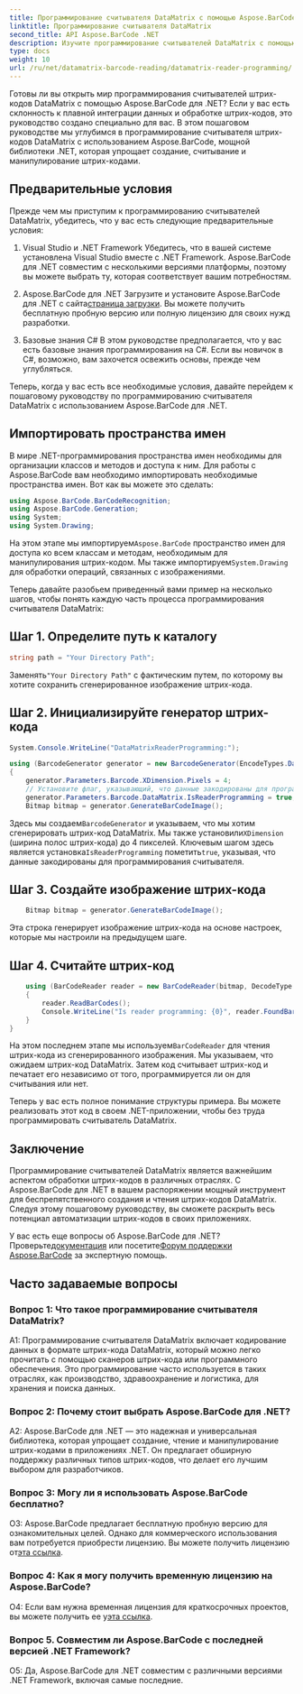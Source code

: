 ```yaml
---
title: Программирование считывателя DataMatrix с помощью Aspose.BarCode для .NET
linktitle: Программирование считывателя DataMatrix
second_title: API Aspose.BarCode .NET
description: Изучите программирование считывателей DataMatrix с помощью Aspose.BarCode для .NET. Из этого подробного руководства вы узнаете, как создавать и считывать штрих-коды DataMatrix в своих приложениях .NET.
type: docs
weight: 10
url: /ru/net/datamatrix-barcode-reading/datamatrix-reader-programming/
---
```

Готовы ли вы открыть мир программирования считывателей штрих-кодов DataMatrix с помощью Aspose.BarCode для .NET? Если у вас есть склонность к плавной интеграции данных и обработке штрих-кодов, это руководство создано специально для вас. В этом пошаговом руководстве мы углубимся в программирование считывателя штрих-кодов DataMatrix с использованием Aspose.BarCode, мощной библиотеки .NET, которая упрощает создание, считывание и манипулирование штрих-кодами. 

## Предварительные условия

Прежде чем мы приступим к программированию считывателей DataMatrix, убедитесь, что у вас есть следующие предварительные условия:

1. Visual Studio и .NET Framework
Убедитесь, что в вашей системе установлена Visual Studio вместе с .NET Framework. Aspose.BarCode для .NET совместим с несколькими версиями платформы, поэтому вы можете выбрать ту, которая соответствует вашим потребностям.

2. Aspose.BarCode для .NET
 Загрузите и установите Aspose.BarCode для .NET с сайта[страница загрузки](https://releases.aspose.com/barcode/net/). Вы можете получить бесплатную пробную версию или полную лицензию для своих нужд разработки.

3. Базовые знания C#
В этом руководстве предполагается, что у вас есть базовые знания программирования на C#. Если вы новичок в C#, возможно, вам захочется освежить основы, прежде чем углубляться.

Теперь, когда у вас есть все необходимые условия, давайте перейдем к пошаговому руководству по программированию считывателя DataMatrix с использованием Aspose.BarCode для .NET.

## Импортировать пространства имен

В мире .NET-программирования пространства имен необходимы для организации классов и методов и доступа к ним. Для работы с Aspose.BarCode вам необходимо импортировать необходимые пространства имен. Вот как вы можете это сделать:

```csharp
using Aspose.BarCode.BarCodeRecognition;
using Aspose.BarCode.Generation;
using System;
using System.Drawing;
```

 На этом этапе мы импортируем`Aspose.BarCode` пространство имен для доступа ко всем классам и методам, необходимым для манипулирования штрих-кодом. Мы также импортируем`System.Drawing` для обработки операций, связанных с изображениями.

Теперь давайте разобьем приведенный вами пример на несколько шагов, чтобы понять каждую часть процесса программирования считывателя DataMatrix:

## Шаг 1. Определите путь к каталогу

```csharp
string path = "Your Directory Path";
```

 Заменять`"Your Directory Path"` с фактическим путем, по которому вы хотите сохранить сгенерированное изображение штрих-кода.

## Шаг 2. Инициализируйте генератор штрих-кода

```csharp
System.Console.WriteLine("DataMatrixReaderProgramming:");

using (BarcodeGenerator generator = new BarcodeGenerator(EncodeTypes.DataMatrix, "Aspose"))
{
    generator.Parameters.Barcode.XDimension.Pixels = 4;
    // Установите флаг, указывающий, что данные закодированы для программирования считывателя.
    generator.Parameters.Barcode.DataMatrix.IsReaderProgramming = true;
    Bitmap bitmap = generator.GenerateBarCodeImage();
```

 Здесь мы создаем`BarcodeGenerator` и указываем, что мы хотим сгенерировать штрих-код DataMatrix. Мы также установили`XDimension` (ширина полос штрих-кода) до 4 пикселей. Ключевым шагом здесь является установка`IsReaderProgramming` пометить`true`, указывая, что данные закодированы для программирования считывателя.

## Шаг 3. Создайте изображение штрих-кода

```csharp
    Bitmap bitmap = generator.GenerateBarCodeImage();
```

Эта строка генерирует изображение штрих-кода на основе настроек, которые мы настроили на предыдущем шаге.

## Шаг 4. Считайте штрих-код

```csharp
    using (BarCodeReader reader = new BarCodeReader(bitmap, DecodeType.DataMatrix))
    {
        reader.ReadBarCodes();
        Console.WriteLine("Is reader programming: {0}", reader.FoundBarCodes[0].Extended.DataMatrix.IsReaderProgramming);
    }
}
```

 На этом последнем этапе мы используем`BarCodeReader` для чтения штрих-кода из сгенерированного изображения. Мы указываем, что ожидаем штрих-код DataMatrix. Затем код считывает штрих-код и печатает его независимо от того, программируется ли он для считывания или нет.

Теперь у вас есть полное понимание структуры примера. Вы можете реализовать этот код в своем .NET-приложении, чтобы без труда программировать считыватель DataMatrix.

## Заключение

Программирование считывателей DataMatrix является важнейшим аспектом обработки штрих-кодов в различных отраслях. С Aspose.BarCode для .NET в вашем распоряжении мощный инструмент для беспрепятственного создания и чтения штрих-кодов DataMatrix. Следуя этому пошаговому руководству, вы сможете раскрыть весь потенциал автоматизации штрих-кодов в своих приложениях.

 У вас есть еще вопросы об Aspose.BarCode для .NET? Проверьте[документация](https://reference.aspose.com/barcode/net/) или посетите[Форум поддержки Aspose.BarCode](https://forum.aspose.com/c/barcode/13) за экспертную помощь.

## Часто задаваемые вопросы

### Вопрос 1: Что такое программирование считывателя DataMatrix?

A1: Программирование считывателя DataMatrix включает кодирование данных в формате штрих-кода DataMatrix, который можно легко прочитать с помощью сканеров штрих-кода или программного обеспечения. Это программирование часто используется в таких отраслях, как производство, здравоохранение и логистика, для хранения и поиска данных.

### Вопрос 2: Почему стоит выбрать Aspose.BarCode для .NET?

A2: Aspose.BarCode для .NET — это надежная и универсальная библиотека, которая упрощает создание, чтение и манипулирование штрих-кодами в приложениях .NET. Он предлагает обширную поддержку различных типов штрих-кодов, что делает его лучшим выбором для разработчиков.

### Вопрос 3: Могу ли я использовать Aspose.BarCode бесплатно?

 О3: Aspose.BarCode предлагает бесплатную пробную версию для ознакомительных целей. Однако для коммерческого использования вам потребуется приобрести лицензию. Вы можете получить лицензию от[эта ссылка](https://purchase.aspose.com/buy).

### Вопрос 4: Как я могу получить временную лицензию на Aspose.BarCode?

 О4: Если вам нужна временная лицензия для краткосрочных проектов, вы можете получить ее у[эта ссылка](https://purchase.aspose.com/temporary-license/).

### Вопрос 5. Совместим ли Aspose.BarCode с последней версией .NET Framework?

О5: Да, Aspose.BarCode для .NET совместим с различными версиями .NET Framework, включая самые последние.